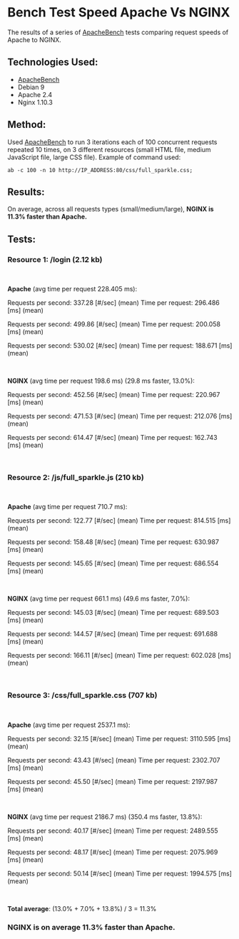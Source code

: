 # Bench Test Speed Apache Vs NGINX

The results of a series of [ApacheBench](https://httpd.apache.org/docs/2.4/programs/ab.html) tests comparing request speeds of Apache to NGINX.

## Technologies Used:

- [ApacheBench](https://httpd.apache.org/docs/2.4/programs/ab.html)
- Debian 9
- Apache 2.4
- Nginx 1.10.3

## Method:

Used [ApacheBench](https://httpd.apache.org/docs/2.4/programs/ab.html) to run 3 iterations each of 100 concurrent requests repeated 10 times, on 3 different resources (small HTML file, medium JavaScript file, large CSS file). Example of command used:

`ab -c 100 -n 10 http://IP_ADDRESS:80/css/full_sparkle.css;`

## Results:

On average, across all requests types (small/medium/large), **NGINX is 11.3% faster than Apache.**

## Tests:

### Resource 1: /login (2.12 kb)

<br/>

**Apache** (avg time per request 228.405 ms):

Requests per second: 337.28 [#/sec] (mean)
Time per request: 296.486 [ms] (mean)

Requests per second: 499.86 [#/sec] (mean)
Time per request: 200.058 [ms] (mean)

Requests per second: 530.02 [#/sec] (mean)
Time per request: 188.671 [ms] (mean)

<br/>

**NGINX** (avg time per request 198.6 ms) (29.8 ms faster, 13.0%):

Requests per second: 452.56 [#/sec] (mean)
Time per request: 220.967 [ms] (mean)

Requests per second: 471.53 [#/sec] (mean)
Time per request: 212.076 [ms] (mean)

Requests per second: 614.47 [#/sec] (mean)
Time per request: 162.743 [ms] (mean)

<br/>

### Resource 2: /js/full_sparkle.js (210 kb)

<br/>

**Apache** (avg time per request 710.7 ms):

Requests per second: 122.77 [#/sec] (mean)
Time per request: 814.515 [ms] (mean)

Requests per second: 158.48 [#/sec] (mean)
Time per request: 630.987 [ms] (mean)

Requests per second: 145.65 [#/sec] (mean)
Time per request: 686.554 [ms] (mean)

<br/>

**NGINX** (avg time per request 661.1 ms) (49.6 ms faster, 7.0%):

Requests per second: 145.03 [#/sec] (mean)
Time per request: 689.503 [ms] (mean)

Requests per second: 144.57 [#/sec] (mean)
Time per request: 691.688 [ms] (mean)

Requests per second: 166.11 [#/sec] (mean)
Time per request: 602.028 [ms] (mean)

<br/>

### Resource 3: /css/full_sparkle.css (707 kb)

<br/>

**Apache** (avg time per request 2537.1 ms):

Requests per second: 32.15 [#/sec] (mean)
Time per request: 3110.595 [ms] (mean)

Requests per second: 43.43 [#/sec] (mean)
Time per request: 2302.707 [ms] (mean)

Requests per second: 45.50 [#/sec] (mean)
Time per request: 2197.987 [ms] (mean)

<br/>

**NGINX** (avg time per request 2186.7 ms) (350.4 ms faster, 13.8%):

Requests per second: 40.17 [#/sec] (mean)
Time per request: 2489.555 [ms] (mean)

Requests per second: 48.17 [#/sec] (mean)
Time per request: 2075.969 [ms] (mean)

Requests per second: 50.14 [#/sec] (mean)
Time per request: 1994.575 [ms] (mean)

<br />

**Total average**: (13.0% + 7.0% + 13.8%) / 3 = 11.3%

### NGINX is on average 11.3% faster than Apache.
